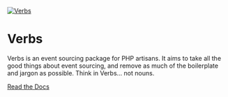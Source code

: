 [![Verbs](art/verbs-animated.gif)](https://verbs.thunk.dev/)

# Verbs

Verbs is an event sourcing package for PHP artisans. It aims to take all the good 
things about event sourcing, and remove as much of the boilerplate and jargon as 
possible. Think in Verbs… not nouns.

[Read the Docs](https://verbs.thunk.dev/)
